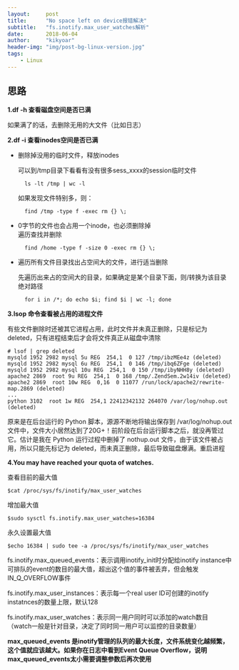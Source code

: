 ```yaml
---
layout:     post
title:      "No space left on device报错解决"
subtitle:   "fs.inotify.max_user_watches解析"
date:       2018-06-04
author:     "kikyoar"
header-img: "img/post-bg-linux-version.jpg"
tags:
    - Linux
---   
```


## 思路

**1.df -h 查看磁盘空间是否已满**

如果满了的话，去删除无用的大文件（比如日志）
   
**2.df -i 查看inodes空间是否已满**   

- 删除掉没用的临时文件，释放inodes  

	可以到/tmp目录下看看有没有很多sess_xxxx的session临时文件  

		ls -lt /tmp | wc -l  
	
	如果发现文件特别多，则：  
	
		find /tmp -type f -exec rm {} \;  

- 0字节的文件也会占用一个inode，也必须删除掉    
	遍历查找并删除
		
		find /home -type f -size 0 -exec rm {} \;  
		
- 遍历所有文件目录找出占空间大的文件，进行适当删除  

	先遍历出来占的空间大的目录，如果确定是某个目录下面，则/转换为该目录绝对路径   
	
		for i in /*; do echo $i; find $i | wc -l; done  

**3.lsop 命令查看被占用的进程文件**  

有些文件删除时还被其它进程占用，此时文件并未真正删除，只是标记为 deleted，只有进程结束后才会将文件真正从磁盘中清除

	# lsof | grep deleted
	mysqld 1952 2982 mysql 5u REG  254,1  0 127 /tmp/ibzMEe4z (deleted)
	mysqld 1952 2982 mysql 6u REG  254,1  0 146 /tmp/ibq6ZFge (deleted)
	mysqld 1952 2982 mysql 10u REG  254,1  0 150 /tmp/ibyNHH8y (deleted)
	apache2 2869  root 9u REG  254,1  0 168 /tmp/.ZendSem.2w14iv (deleted)
	apache2 2869  root 10w REG  0,16  0 11077 /run/lock/apache2/rewrite-map.2869 (deleted)
	...
	python 3102  root 1w REG  254,1 22412342132 264070 /var/log/nohup.out (deleted)  
	
原来是在后台运行的 Python 脚本，源源不断地将输出保存到 /var/log/nohup.out 文件中，文件大小居然达到了20G+！前阶段在后台运行脚本之后，就没再管过它。估计是我在 Python 运行过程中删掉了 nothup.out 文件，由于该文件被占用，所以只能先标记为 deleted，而未真正删除，最后导致磁盘爆满。重启进程

**4.You may have reached your quota of watches.**  


查看目前的最大值

	$cat /proc/sys/fs/inotify/max_user_watches
 
增加最大值

	$sudo sysctl fs.inotify.max_user_watches=16384
 
永久设置最大值

	$echo 16384 | sudo tee -a /proc/sys/fs/inotify/max_user_watches  
	


fs.inotify.max_queued_events：表示调用inotify_init时分配给inotify instance中可排队的event的数目的最大值，超出这个值的事件被丢弃，但会触发IN_Q_OVERFLOW事件  

fs.inotify.max_user_instances：表示每一个real user ID可创建的inotify instatnces的数量上限，默认128  

fs.inotify.max_user_watches：表示同一用户同时可以添加的watch数目（watch一般是针对目录，决定了同时同一用户可以监控的目录数量）  

**max_queued_events 是inotify管理的队列的最大长度，文件系统变化越频繁，这个值就应该越大。如果你在日志中看到Event Queue Overflow，说明max_queued_events太小需要调整参数后再次使用** 
		









   